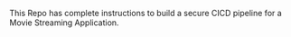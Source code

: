 This Repo has complete instructions to build a secure CICD pipeline for a Movie Streaming Application.
